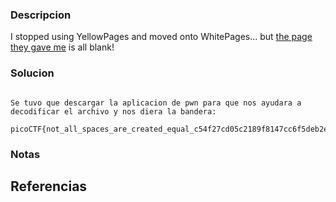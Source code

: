 ### Descripcion

I stopped using YellowPages and moved onto WhitePages... but [the page they gave me](https://jupiter.challenges.picoctf.org/static/74274b96fe966126a1953c80762af80d/whitepages.txt) is all blank!

### Solucion

```

Se tuvo que descargar la aplicacion de pwn para que nos ayudara a decodificar el archivo y nos diera la bandera:

picoCTF{not_all_spaces_are_created_equal_c54f27cd05c2189f8147cc6f5deb2e56}

```

### Notas



## Referencias